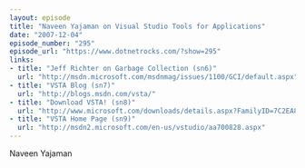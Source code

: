 ```yaml
---
layout: episode
title: "Naveen Yajaman on Visual Studio Tools for Applications"
date: "2007-12-04"
episode_number: "295"
episode_url: "https://www.dotnetrocks.com/?show=295"
links:
- title: "Jeff Richter on Garbage Collection (sn6)"
  url: "http://msdn.microsoft.com/msdnmag/issues/1100/GCI/default.aspx"
- title: "VSTA Blog (sn7)"
  url: "http://blogs.msdn.com/vsta/"
- title: "Download VSTA! (sn8)"
  url: "http://www.microsoft.com/downloads/details.aspx?FamilyID=7C2EA8AE-E051-449A-9051-3A351BF27B7F&amp;displaylang=en"
- title: "VSTA Home Page (sn9)"
  url: "http://msdn2.microsoft.com/en-us/vstudio/aa700828.aspx"
---
```


Naveen Yajaman
